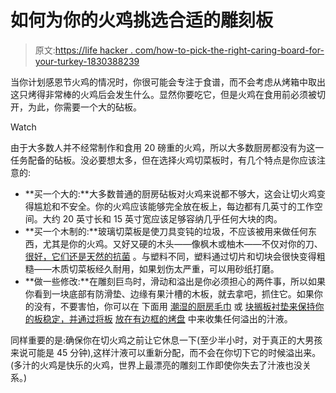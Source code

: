 # 如何为你的火鸡挑选合适的雕刻板

> 原文:[https://life hacker . com/how-to-pick-the-right-caring-board-for-your-turkey-1830388239](https://lifehacker.com/how-to-pick-the-right-carving-board-for-your-turkey-1830388239)

当你计划感恩节火鸡的情况时，你很可能会专注于食谱，而不会考虑从烤箱中取出这只烤得非常棒的火鸡后会发生什么。显然你要吃它，但是火鸡在食用前必须被切开，为此，你需要一个大的砧板。

Watch

由于大多数人并不经常制作和食用 20 磅重的火鸡，所以大多数厨房都没有为这一任务配备的砧板。没必要想太多，但在选择火鸡切菜板时，有几个特点是你应该注意的:

*   **买一个大的:**大多数普通的厨房砧板对火鸡来说都不够大，这会让切火鸡变得尴尬和不安全。你的火鸡应该能够完全放在板上，每边都有几英寸的工作空间。大约 20 英寸长和 15 英寸宽应该足够容纳几乎任何大块的肉。
*   **买一个木制的:**玻璃切菜板是使刀具变钝的垃圾，不应该被用来做任何东西，尤其是你的火鸡。又好又硬的木头——像枫木或柚木——不仅对你的刀、 [很好，它们还是天然的抗菌](https://skillet.lifehacker.com/how-to-choose-clean-and-care-for-your-cutting-boards-1791310576) 。与塑料不同，塑料通过切片和切块会很快变得粗糙——木质切菜板经久耐用，如果划伤太严重，可以用砂纸打磨。
*   **做一些修改:**在雕刻巨鸟时，滑动和溢出是你必须担心的两件事，所以如果你看到一块底部有防滑垫、边缘有果汁槽的木板，就去拿吧，抓住它。如果你的没有，不要害怕，你可以在 下面用 [潮湿的厨房毛巾](https://lifehacker.com/stabilize-a-cutting-board-with-a-damp-towel-1193893676) 或 [块搁板衬垫来保持你的板稳定，并通过将板](https://lifehacker.com/stabilize-your-cutting-board-with-shelf-liner-5835937) [放在有边框的烤盘](https://lifehacker.com/place-your-cutting-board-in-a-sheet-pan-to-catch-turkey-1830260469) 中来收集任何溢出的汁液。

同样重要的是:确保你在切火鸡之前让它休息一下(至少半小时，对于真正的大男孩来说可能是 45 分钟),这样汁液可以重新分配，而不会在你切下它的时候溢出来。(多汁的火鸡是快乐的火鸡，世界上最漂亮的雕刻工作即使你失去了汁液也没关系。)